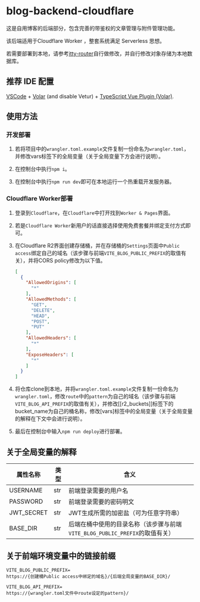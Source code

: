 # blog-backend-cloudflare

这是自用博客的后端部分，包含完善的带鉴权的文章管理与附件管理功能。

该后端适用于Cloudflare Worker ，整套系统满足 Serverless 思想。

若需要部署到本地，请参考[itty-router](https://itty.dev/itty-router/runtimes#Node)自行做修改，并自行修改对象存储为本地数据库。



## 推荐 IDE 配置

[VSCode](https://code.visualstudio.com/) + [Volar](https://marketplace.visualstudio.com/items?itemName=Vue.volar) (and disable Vetur) + [TypeScript Vue Plugin (Volar)](https://marketplace.visualstudio.com/items?itemName=Vue.vscode-typescript-vue-plugin).



## 使用方法

### 开发部署

1. 若将项目中的`wrangler.toml.example`文件复制一份命名为`wrangler.toml`，并修改vars标签下的全局变量（关于全局变量下方会进行说明）。

2. 在控制台中执行`npm i`。

3. 在控制台中执行`npm run dev`即可在本地运行一个热重载开发服务器。

### Cloudflare Worker部署

1. 登录到`Cloudflare`，在`Cloudflare`中打开找到`Worker & Pages`界面。

2. 若是`Cloudflare Worker`新用户的话直接选择使用免费套餐并绑定支付方式即可。

3. 在Cloudflare R2界面创建存储桶，并在存储桶的`Settings`页面中`Public access`绑定自己的域名（该步骤与前端`VITE_BLOG_PUBLIC_PREFIX`的取值有关），并将CORS policy修改为以下值。
   
   ```json
   [
     {
       "AllowedOrigins": [
         "*"
       ],
       "AllowedMethods": [
         "GET",
         "DELETE",
         "HEAD",
         "POST",
         "PUT"
       ],
       "AllowedHeaders": [
         "*"
       ],
       "ExposeHeaders": [
         "*"
       ]
     }
   ]
   ```

4. 将仓库clone到本地，并将`wrangler.toml.example`文件复制一份命名为`wrangler.toml`，修改`route`中的`pattern`为自己的域名（该步骤与前端`VITE_BLOG_API_PREFIX`的取值有关），并修改[[r2_buckets]]标签下的bucket_name为自己的桶名称，修改[vars]标签中的全局变量（关于全局变量的解释在下文中会进行说明）。
5. 最后在控制台中输入`npm run deploy`进行部署。



## 关于全局变量的解释

| 属性名称       | 类型  | 含义                                                 |
| ---------- | --- | -------------------------------------------------- |
| USERNAME   | str | 前端登录需要的用户名                                         |
| PASSWORD   | str | 前端登录需要的密码明文                                        |
| JWT_SECRET | str | JWT生成所需的加密盐（可为任意字符串）                               |
| BASE_DIR   | str | 后端在桶中使用的目录名称（该步骤与前端`VITE_BLOG_PUBLIC_PREFIX`的取值有关） |



## 关于前端环境变量中的链接前缀

```
VITE_BLOG_PUBLIC_PREFIX=
https://{创建桶Public access中绑定的域名}/{后端全局变量的BASE_DIR}/

VITE_BLOG_API_PREFIX=
https://{wrangler.toml文件中route设定的pattern}/
```
